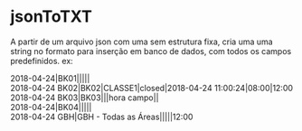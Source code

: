 # jsonToTXT

A partir de um arquivo json com uma sem estrutura fixa, cria uma uma string no formato para inserção em banco de dados, com todos os campos predefinidos.
ex:

2018-04-24|BK01|||||</br>
2018-04-24 BK02|BK02|CLASSE1|closed|2018-04-24 11:00:24|08:00|12:00</br>
2018-04-24 BK03|BK03|||hora campo||</br>
2018-04-24|BK04|||||</br>
2018-04-24 GBH|GBH - Todas as Áreas|||||12:00</br>

